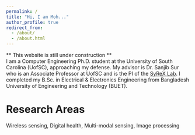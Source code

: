 ```yaml
---
permalink: /
title: "Hi, I am Moh..."
author_profile: true
redirect_from:
  - /about/
  - /about.html
---
```


** This website is still under construction ** \
I am a Computer Engineering Ph.D. student at the University of South Carolina (UofSC),
approaching my defense.
My advisor is Dr. Sanjib Sur who is an Associate Professor at UofSC and is the PI of
the [SyReX Lab](https://syrex.cse.sc.edu/).
I completed my B.Sc. in Electrical & Electronics Engineering from Bangladesh University
of Engineering and Technology (BUET).

Research Areas
==============
Wireless sensing, Digital health, Multi-modal sensing, Image processing


 
